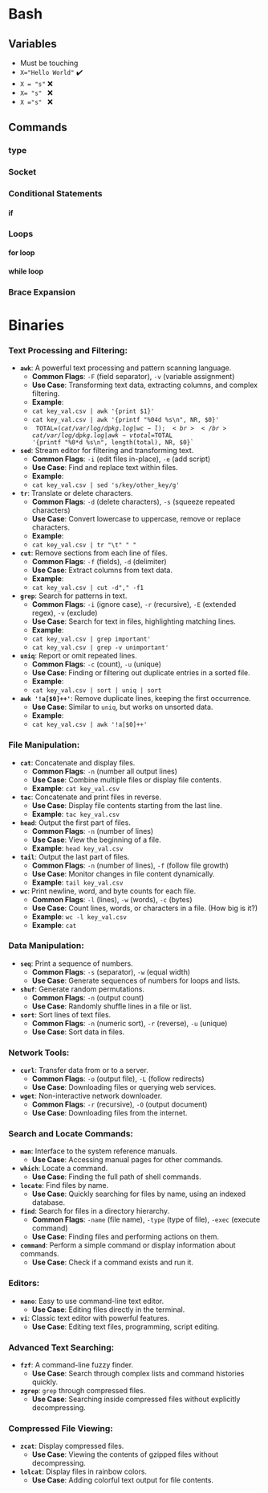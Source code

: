 # Bash

## Variables
- Must be touching
- `X="Hello World"` ✔️
- `X = "s"` ❌
- `X= "s" ` ❌
- `X ="s" ` ❌

## Commands
### type

### Socket

### Conditional Statements
#### if

### Loops
#### for loop
#### while loop

### Brace Expansion

# Binaries
### Text Processing and Filtering:
- **`awk`**: A powerful text processing and pattern scanning language.
  - **Common Flags**: `-F` (field separator), `-v` (variable assignment)
  - **Use Case**: Transforming text data, extracting columns, and complex filtering.
  - **Example**:
  - `cat key_val.csv | awk '{print $1}'`
  - `cat key_val.csv | awk '{printf "%04d %s\n", NR, $0}'`
  - <code> TOTAL=$(cat /var/log/dpkg.log | wc -l ); <br></br>
    cat /var/log/dpkg.log | awk -v total=$TOTAL '{printf "%0*d %s\n", length(total), NR, $0}`
    </code>
- **`sed`**: Stream editor for filtering and transforming text.
  - **Common Flags**: `-i` (edit files in-place), `-e` (add script)
  - **Use Case**: Find and replace text within files.
  - **Example**:
  - `cat key_val.csv | sed 's/key/other_key/g'`
- **`tr`**: Translate or delete characters.
  - **Common Flags**: `-d` (delete characters), `-s` (squeeze repeated characters)
  - **Use Case**: Convert lowercase to uppercase, remove or replace characters.
  - **Example**:
  - `cat key_val.csv | tr "\t" " "`
- **`cut`**: Remove sections from each line of files.
  - **Common Flags**: `-f` (fields), `-d` (delimiter)
  - **Use Case**: Extract columns from text data.
  - **Example**:
  - `cat key_val.csv | cut -d"," -f1`
- **`grep`**: Search for patterns in text.
  - **Common Flags**: `-i` (ignore case), `-r` (recursive), `-E` (extended regex), `-v` (exclude)
  - **Use Case**: Search for text in files, highlighting matching lines.
  - **Example**:
  - `cat key_val.csv | grep important'`
  - `cat key_val.csv | grep -v unimportant'`
- **`uniq`**: Report or omit repeated lines.
  - **Common Flags**: `-c` (count), `-u` (unique)
  - **Use Case**: Finding or filtering out duplicate entries in a sorted file.
  - **Example**:
  - `cat key_val.csv | sort | uniq | sort`
- **`awk '!a[$0]++'`**: Remove duplicate lines, keeping the first occurrence.
  - **Use Case**: Similar to `uniq`, but works on unsorted data.
  - **Example**:
  - `cat key_val.csv | awk '!a[$0]++'`

### File Manipulation:
- **`cat`**: Concatenate and display files.
  - **Common Flags**: `-n` (number all output lines)
  - **Use Case**: Combine multiple files or display file contents.
  - **Example**: `cat key_val.csv`
- **`tac`**: Concatenate and print files in reverse.
  - **Use Case**: Display file contents starting from the last line.
  - **Example**: `tac key_val.csv`
- **`head`**: Output the first part of files.
  - **Common Flags**: `-n` (number of lines)
  - **Use Case**: View the beginning of a file.
  - **Example**: `head key_val.csv`
- **`tail`**: Output the last part of files.
  - **Common Flags**: `-n` (number of lines), `-f` (follow file growth)
  - **Use Case**: Monitor changes in file content dynamically.
  - **Example**: `tail key_val.csv`
- **`wc`**: Print newline, word, and byte counts for each file.
  - **Common Flags**: `-l` (lines), `-w` (words), `-c` (bytes)
  - **Use Case**: Count lines, words, or characters in a file. (How big is it?)
  - **Example**: `wc -l key_val.csv`
  - **Example**: `cat `

### Data Manipulation:
- **`seq`**: Print a sequence of numbers.
  - **Common Flags**: `-s` (separator), `-w` (equal width)
  - **Use Case**: Generate sequences of numbers for loops and lists.
- **`shuf`**: Generate random permutations.
  - **Common Flags**: `-n` (output count)
  - **Use Case**: Randomly shuffle lines in a file or list.
- **`sort`**: Sort lines of text files.
  - **Common Flags**: `-n` (numeric sort), `-r` (reverse), `-u` (unique)
  - **Use Case**: Sort data in files.

### Network Tools:
- **`curl`**: Transfer data from or to a server.
  - **Common Flags**: `-o` (output file), `-L` (follow redirects)
  - **Use Case**: Downloading files or querying web services.
- **`wget`**: Non-interactive network downloader.
  - **Common Flags**: `-r` (recursive), `-O` (output document)
  - **Use Case**: Downloading files from the internet.

### Search and Locate Commands:
- **`man`**: Interface to the system reference manuals.
  - **Use Case**: Accessing manual pages for other commands.
- **`which`**: Locate a command.
  - **Use Case**: Finding the full path of shell commands.
- **`locate`**: Find files by name.
  - **Use Case**: Quickly searching for files by name, using an indexed database.
- **`find`**: Search for files in a directory hierarchy.
  - **Common Flags**: `-name` (file name), `-type` (type of file), `-exec` (execute command)
  - **Use Case**: Finding files and performing actions on them.
- **`command`**: Perform a simple command or display information about commands.
  - **Use Case**: Check if a command exists and run it.

### Editors:
- **`nano`**: Easy to use command-line text editor.
  - **Use Case**: Editing files directly in the terminal.
- **`vi`**: Classic text editor with powerful features.
  - **Use Case**: Editing text files, programming, script editing.

### Advanced Text Searching:
- **`fzf`**: A command-line fuzzy finder.
  - **Use Case**: Search through complex lists and command histories quickly.
- **`zgrep`**: `grep` through compressed files.
  - **Use Case**: Searching inside compressed files without explicitly decompressing.

### Compressed File Viewing:
- **`zcat`**: Display compressed files.
  - **Use Case**: Viewing the contents of gzipped files without decompressing.
- **`lolcat`**: Display files in rainbow colors.
  - **Use Case**: Adding colorful text output for file contents.

